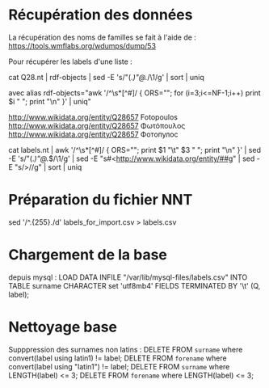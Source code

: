 # Récupération des données
La récupération des noms de familles se fait à l'aide de : 
https://tools.wmflabs.org/wdumps/dump/53


Pour récupérer les labels d'une liste : 

cat Q28.nt | rdf-objects | sed -E 's/"(.*)"@.*/\1/g' | sort | uniq

avec 
alias rdf-objects="awk '/^\s*[^#]/ { ORS=\"\"; for (i=3;i<=NF-1;i++) print \$i \" \"; print \"\n\" }' | uniq"



<http://www.wikidata.org/entity/Q28657>	Fotopoulos
<http://www.wikidata.org/entity/Q28657>	Φωτόπουλος
<http://www.wikidata.org/entity/Q28657>	Фотопулос


cat labels.nt | awk '/^\s*[^#]/ { ORS=""; print $1 "\t" $3 " "; print "\n" }' | sed -E 's/"(.*)"@.*$/\1/g' | sed -E "s#<http://www.wikidata.org/entity/##g" | sed -E "s/>//g" | sort | uniq



# Préparation du fichier NNT

sed '/^.\{255\}./d' labels_for_import.csv > labels.csv

# Chargement de la base
depuis mysql : 
LOAD DATA INFILE "/var/lib/mysql-files/labels.csv" INTO TABLE surname CHARACTER set 'utf8mb4' FIELDS TERMINATED BY '\t' (Q, label);


# Nettoyage base
Supppression des surnames non latins :
DELETE FROM `surname` where convert(label using latin1) != label;
DELETE FROM `forename` where convert(label using "latin1") != label;
DELETE FROM `surname` where LENGTH(label) <= 3;
DELETE FROM `forename` where LENGTH(label) <= 3;